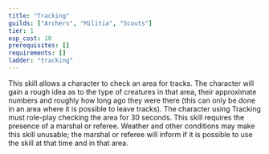 ```yaml
---
title: "Tracking"
guilds: ["Archers", "Militia", "Scouts"]
tier: 1
osp_cost: 10
prerequisites: []
requirements: []
ladder: "tracking"
---
```

This skill allows a character to check an area for tracks. The character will gain a rough idea as to the type of creatures in that area, their approximate numbers and roughly how long ago they were there (this can only be done in an area where it is possible to leave tracks). The character using Tracking must role-play checking the area for 30 seconds. This skill requires the presence of a marshal or referee. Weather and other conditions may make this skill unusable; the marshal or referee will inform if it is possible to use the skill at that time and in that area.